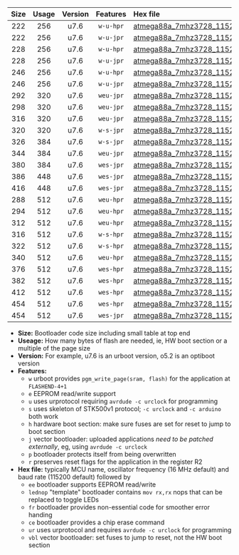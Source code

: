 |Size|Usage|Version|Features|Hex file|
|:-:|:-:|:-:|:-:|:--|
|222|256|u7.6|`w-u-hpr`|[atmega88a_7mhz3728_115200bps_ur.hex](https://raw.githubusercontent.com/stefanrueger/urboot/main/atmega88a_7mhz3728_115200bps_ur.hex)|
|222|256|u7.6|`w-u-jpr`|[atmega88a_7mhz3728_115200bps_ur_vbl.hex](https://raw.githubusercontent.com/stefanrueger/urboot/main/atmega88a_7mhz3728_115200bps_ur_vbl.hex)|
|228|256|u7.6|`w-u-hpr`|[atmega88a_7mhz3728_115200bps_lednop_ur.hex](https://raw.githubusercontent.com/stefanrueger/urboot/main/atmega88a_7mhz3728_115200bps_lednop_ur.hex)|
|228|256|u7.6|`w-u-jpr`|[atmega88a_7mhz3728_115200bps_lednop_ur_vbl.hex](https://raw.githubusercontent.com/stefanrueger/urboot/main/atmega88a_7mhz3728_115200bps_lednop_ur_vbl.hex)|
|246|256|u7.6|`w-u-hpr`|[atmega88a_7mhz3728_115200bps_lednop_fr_ur.hex](https://raw.githubusercontent.com/stefanrueger/urboot/main/atmega88a_7mhz3728_115200bps_lednop_fr_ur.hex)|
|246|256|u7.6|`w-u-jpr`|[atmega88a_7mhz3728_115200bps_lednop_fr_ur_vbl.hex](https://raw.githubusercontent.com/stefanrueger/urboot/main/atmega88a_7mhz3728_115200bps_lednop_fr_ur_vbl.hex)|
|292|320|u7.6|`weu-jpr`|[atmega88a_7mhz3728_115200bps_ee_ur_vbl.hex](https://raw.githubusercontent.com/stefanrueger/urboot/main/atmega88a_7mhz3728_115200bps_ee_ur_vbl.hex)|
|298|320|u7.6|`weu-jpr`|[atmega88a_7mhz3728_115200bps_ee_lednop_ur_vbl.hex](https://raw.githubusercontent.com/stefanrueger/urboot/main/atmega88a_7mhz3728_115200bps_ee_lednop_ur_vbl.hex)|
|316|320|u7.6|`weu-jpr`|[atmega88a_7mhz3728_115200bps_ee_lednop_fr_ur_vbl.hex](https://raw.githubusercontent.com/stefanrueger/urboot/main/atmega88a_7mhz3728_115200bps_ee_lednop_fr_ur_vbl.hex)|
|320|320|u7.6|`w-s-jpr`|[atmega88a_7mhz3728_115200bps_vbl.hex](https://raw.githubusercontent.com/stefanrueger/urboot/main/atmega88a_7mhz3728_115200bps_vbl.hex)|
|326|384|u7.6|`w-s-jpr`|[atmega88a_7mhz3728_115200bps_lednop_vbl.hex](https://raw.githubusercontent.com/stefanrueger/urboot/main/atmega88a_7mhz3728_115200bps_lednop_vbl.hex)|
|344|384|u7.6|`weu-jpr`|[atmega88a_7mhz3728_115200bps_ee_lednop_fr_ce_ur_vbl.hex](https://raw.githubusercontent.com/stefanrueger/urboot/main/atmega88a_7mhz3728_115200bps_ee_lednop_fr_ce_ur_vbl.hex)|
|380|384|u7.6|`wes-jpr`|[atmega88a_7mhz3728_115200bps_ee_vbl.hex](https://raw.githubusercontent.com/stefanrueger/urboot/main/atmega88a_7mhz3728_115200bps_ee_vbl.hex)|
|386|448|u7.6|`wes-jpr`|[atmega88a_7mhz3728_115200bps_ee_lednop_vbl.hex](https://raw.githubusercontent.com/stefanrueger/urboot/main/atmega88a_7mhz3728_115200bps_ee_lednop_vbl.hex)|
|416|448|u7.6|`wes-jpr`|[atmega88a_7mhz3728_115200bps_ee_lednop_fr_vbl.hex](https://raw.githubusercontent.com/stefanrueger/urboot/main/atmega88a_7mhz3728_115200bps_ee_lednop_fr_vbl.hex)|
|288|512|u7.6|`weu-hpr`|[atmega88a_7mhz3728_115200bps_ee_ur.hex](https://raw.githubusercontent.com/stefanrueger/urboot/main/atmega88a_7mhz3728_115200bps_ee_ur.hex)|
|294|512|u7.6|`weu-hpr`|[atmega88a_7mhz3728_115200bps_ee_lednop_ur.hex](https://raw.githubusercontent.com/stefanrueger/urboot/main/atmega88a_7mhz3728_115200bps_ee_lednop_ur.hex)|
|312|512|u7.6|`weu-hpr`|[atmega88a_7mhz3728_115200bps_ee_lednop_fr_ur.hex](https://raw.githubusercontent.com/stefanrueger/urboot/main/atmega88a_7mhz3728_115200bps_ee_lednop_fr_ur.hex)|
|316|512|u7.6|`w-s-hpr`|[atmega88a_7mhz3728_115200bps.hex](https://raw.githubusercontent.com/stefanrueger/urboot/main/atmega88a_7mhz3728_115200bps.hex)|
|322|512|u7.6|`w-s-hpr`|[atmega88a_7mhz3728_115200bps_lednop.hex](https://raw.githubusercontent.com/stefanrueger/urboot/main/atmega88a_7mhz3728_115200bps_lednop.hex)|
|340|512|u7.6|`weu-hpr`|[atmega88a_7mhz3728_115200bps_ee_lednop_fr_ce_ur.hex](https://raw.githubusercontent.com/stefanrueger/urboot/main/atmega88a_7mhz3728_115200bps_ee_lednop_fr_ce_ur.hex)|
|376|512|u7.6|`wes-hpr`|[atmega88a_7mhz3728_115200bps_ee.hex](https://raw.githubusercontent.com/stefanrueger/urboot/main/atmega88a_7mhz3728_115200bps_ee.hex)|
|382|512|u7.6|`wes-hpr`|[atmega88a_7mhz3728_115200bps_ee_lednop.hex](https://raw.githubusercontent.com/stefanrueger/urboot/main/atmega88a_7mhz3728_115200bps_ee_lednop.hex)|
|412|512|u7.6|`wes-hpr`|[atmega88a_7mhz3728_115200bps_ee_lednop_fr.hex](https://raw.githubusercontent.com/stefanrueger/urboot/main/atmega88a_7mhz3728_115200bps_ee_lednop_fr.hex)|
|454|512|u7.6|`wes-hpr`|[atmega88a_7mhz3728_115200bps_ee_lednop_fr_ce.hex](https://raw.githubusercontent.com/stefanrueger/urboot/main/atmega88a_7mhz3728_115200bps_ee_lednop_fr_ce.hex)|
|454|512|u7.6|`wes-jpr`|[atmega88a_7mhz3728_115200bps_ee_lednop_fr_ce_vbl.hex](https://raw.githubusercontent.com/stefanrueger/urboot/main/atmega88a_7mhz3728_115200bps_ee_lednop_fr_ce_vbl.hex)|

- **Size:** Bootloader code size including small table at top end
- **Useage:** How many bytes of flash are needed, ie, HW boot section or a multiple of the page size
- **Version:** For example, u7.6 is an urboot version, o5.2 is an optiboot version
- **Features:**
  + `w` urboot provides `pgm_write_page(sram, flash)` for the application at `FLASHEND-4+1`
  + `e` EEPROM read/write support
  + `u` uses urprotocol requiring `avrdude -c urclock` for programming
  + `s` uses skeleton of STK500v1 protocol; `-c urclock` and `-c arduino` both work
  + `h` hardware boot section: make sure fuses are set for reset to jump to boot section
  + `j` vector bootloader: uploaded applications *need to be patched externally*, eg, using `avrdude -c urclock`
  + `p` bootloader protects itself from being overwritten
  + `r` preserves reset flags for the application in the register R2
- **Hex file:** typically MCU name, oscillator frequency (16 MHz default) and baud rate (115200 default) followed by
  + `ee` bootloader supports EEPROM read/write
  + `lednop` "template" bootloader contains `mov rx,rx` nops that can be replaced to toggle LEDs
  + `fr` bootloader provides non-essential code for smoother error handing
  + `ce` bootloader provides a chip erase command
  + `ur` uses urprotocol and requires `avrdude -c urclock` for programming
  + `vbl` vector bootloader: set fuses to jump to reset, not the HW boot section
